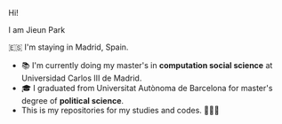 Hi!

I am Jieun Park 

🇪🇸 I'm staying in Madrid, Spain.

- 📚 I'm currently doing my master's in **computation social science** at Universidad Carlos III de Madrid.
- 🎓 I graduated from Universitat Autònoma de Barcelona for master's degree of **political science**.
- This is my repositories for my studies and codes. 👩🏻‍💻


<!--
**CSSjieun/CSSjieun** is a ✨ _special_ ✨ repository because its `README.md` (this file) appears on your GitHub profile.

Here are some ideas to get you started:

- 🔭 I’m currently working on ...
- 🌱 I’m currently learning ...
- 👯 I’m looking to collaborate on ...
- 🤔 I’m looking for help with ...
- 💬 Ask me about ...
- 📫 How to reach me: ...
- 😄 Pronouns: ...
- ⚡ Fun fact: ...
-->
